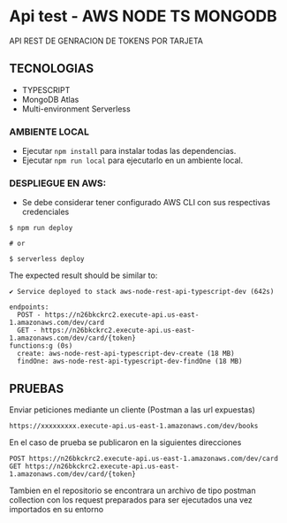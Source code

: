 
# Api test - AWS NODE TS MONGODB

API REST DE GENRACION DE TOKENS POR TARJETA

## TECNOLOGIAS

* TYPESCRIPT
* MongoDB Atlas 
* Multi-environment  Serverless


### AMBIENTE LOCAL

* Ejecutar ```npm install``` para instalar todas las dependencias.
* Ejecutar ```npm run local``` para ejecutarlo en un ambiente local. 

### DESPLIEGUE EN AWS:
* Se debe considerar tener configurado AWS CLI con sus respectivas credenciales
```
$ npm run deploy

# or

$ serverless deploy
```

The expected result should be similar to:

```
✔ Service deployed to stack aws-node-rest-api-typescript-dev (642s)

endpoints:
  POST - https://n26bkckrc2.execute-api.us-east-1.amazonaws.com/dev/card
  GET - https://n26bkckrc2.execute-api.us-east-1.amazonaws.com/dev/card/{token}
functions:g (0s)
  create: aws-node-rest-api-typescript-dev-create (18 MB)
  findOne: aws-node-rest-api-typescript-dev-findOne (18 MB)
```

## PRUEBAS

Enviar peticiones mediante un cliente (Postman a las url expuestas)

```
https://xxxxxxxxx.execute-api.us-east-1.amazonaws.com/dev/books
```

En el caso de prueba se publicaron en la siguientes direcciones

```
POST https://n26bkckrc2.execute-api.us-east-1.amazonaws.com/dev/card
GET https://n26bkckrc2.execute-api.us-east-1.amazonaws.com/dev/card/{token}

```

Tambien en el repositorio se encontrara un archivo de tipo postman collection con los request preparados para ser ejecutados una vez importados en su entorno

